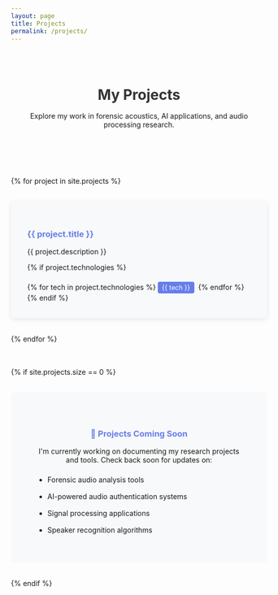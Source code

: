 ```yaml
---
layout: page
title: Projects
permalink: /projects/
---
```


<div class="projects-header">
  <h1>My Projects</h1>
  <p>Explore my work in forensic acoustics, AI applications, and audio processing research.</p>
</div>

<div class="projects-grid">
  {% for project in site.projects %}
  <div class="project-card">
    <h3><a href="{{ project.url }}">{{ project.title }}</a></h3>
    <p>{{ project.description }}</p>
    {% if project.technologies %}
    <div class="technologies">
      {% for tech in project.technologies %}
        <span class="tech-tag">{{ tech }}</span>
      {% endfor %}
    </div>
    {% endif %}
  </div>
  {% endfor %}
</div>

{% if site.projects.size == 0 %}
<div class="empty-state">
  <h3>🚧 Projects Coming Soon</h3>
  <p>I'm currently working on documenting my research projects and tools. Check back soon for updates on:</p>
  <ul>
    <li>Forensic audio analysis tools</li>
    <li>AI-powered audio authentication systems</li>
    <li>Signal processing applications</li>
    <li>Speaker recognition algorithms</li>
  </ul>
</div>
{% endif %}

<style>
.projects-header {
  text-align: center;
  margin-bottom: 3rem;
  padding: 2rem 0;
}

.projects-header h1 {
  color: #333;
  margin-bottom: 1rem;
}

.projects-grid {
  display: grid;
  grid-template-columns: repeat(auto-fit, minmax(300px, 1fr));
  gap: 2rem;
  margin-bottom: 3rem;
}

.project-card {
  background: #f8f9fa;
  padding: 2rem;
  border-radius: 8px;
  box-shadow: 0 2px 10px rgba(0,0,0,0.1);
  transition: transform 0.3s ease, box-shadow 0.3s ease;
}

.project-card:hover {
  transform: translateY(-5px);
  box-shadow: 0 4px 20px rgba(0,0,0,0.15);
}

.project-card h3 {
  margin-bottom: 1rem;
}

.project-card h3 a {
  color: #667eea;
  text-decoration: none;
}

.project-card h3 a:hover {
  text-decoration: underline;
}

.technologies {
  margin-top: 1rem;
}

.tech-tag {
  display: inline-block;
  background: #667eea;
  color: white;
  padding: 0.25rem 0.5rem;
  border-radius: 4px;
  font-size: 0.8rem;
  margin: 0.25rem 0.25rem 0 0;
}

.empty-state {
  text-align: center;
  padding: 3rem;
  background: #f8f9fa;
  border-radius: 8px;
  margin: 2rem 0;
}

.empty-state h3 {
  color: #667eea;
  margin-bottom: 1rem;
}

.empty-state ul {
  text-align: left;
  max-width: 400px;
  margin: 0 auto;
}

.empty-state li {
  padding: 0.5rem 0;
}
</style>
